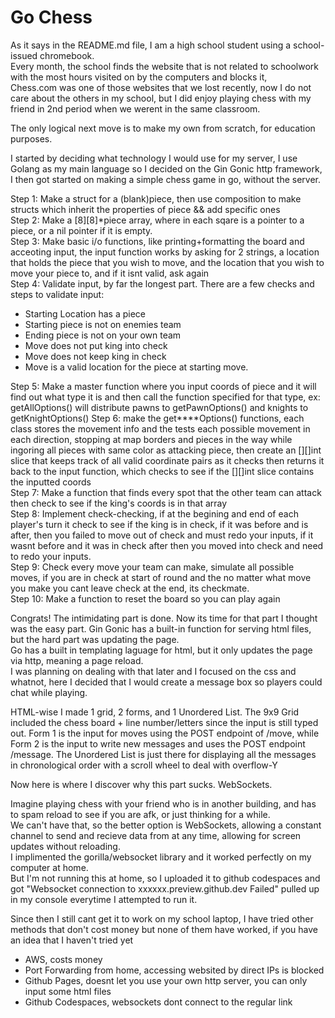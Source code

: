 # Go Chess

As it says in the README.md file, I am a high school student using a school-issued chromebook.      
Every month, the school finds the website that is not related to schoolwork with the most hours visited on by the computers and blocks it,       
Chess.com was one of those websites that we lost recently, now I do not care about the others in my school, but I did enjoy playing chess with my friend in 2nd period when we werent in the same classroom.      
         
     
The only logical next move is to make my own from scratch, for education purposes.      

      
      
I started by deciding what technology I would use for my server, I use Golang as my main language so I decided on the Gin Gonic http framework, I then got started on making a simple chess game in go, without the server.        
        
        
Step 1: Make a struct for a (blank)piece, then use composition to make structs which inherit the properties of piece && add specific ones       
Step 2: Make a [8][8]\*piece array, where in each sqare is a pointer to a piece, or a nil pointer if it is empty.      
Step 3: Make basic i/o functions, like printing+formatting the board and acceoting input, the input function works by asking for 2 strings, a location that holds the piece that you wish to move, and the location that you wish to move your piece to, and if it isnt valid, ask again      
Step 4: Validate input, by far the longest part. There are a few checks and steps to validate input:
* Starting Location has a piece
* Starting piece is not on enemies team
* Ending piece is not on your own team
* Move does not put king into check
* Move does not keep king in check
* Move is a valid location for the piece at starting move.        


Step 5: Make a master function where you input coords of piece and it will find out what type it is and then call the function specified for that type, ex: getAllOptions() will distribute pawns to getPawnOptions() and knights to getKnightOptions()
Step 6: make the get\*\*\*\*Options() functions, each class stores the movement info and the tests each possible movement in each direction, stopping at map borders and pieces in the way while ingoring all pieces with same color as attacking piece, then create an [][]int slice that keeps track of all valid coordinate pairs as it checks then returns it back to the input function, which checks to see if the [][]int slice contains the inputted coords      
Step 7: Make a function that finds every spot that the other team can attack then check to see if the king's coords is in that array  
Step 8: Implement check-checking, if at the begining and end of each player's turn it check to see if the king is in check, if it was before and is after, then you failed to move out of check and must redo your inputs, if it wasnt before and it was in check after then you moved into check and need to redo your inputs.  
Step 9: Check every move your team can make, simulate all possible moves, if you are in check at start of round and the no matter what move you make you cant leave check at the end, its checkmate.        
Step 10: Make a function to reset the board so you can play again


Congrats! The intimidating part is done. Now its time for that part I thought was the easy part. 
Gin Gonic has a built-in function for serving html files, but the hard part was updating the page.  
Go has a built in templating laguage for html, but it only updates the page via http, meaning a page reload.  
I was planning on dealing with that later and I focused on the css and whatnot, here I decided that I would create a message box so players could chat while playing.

HTML-wise I made 1 grid, 2 forms, and 1 Unordered List. The 9x9 Grid included the chess board + line number/letters since the input is still typed out. Form 1 is the input for moves using the POST endpoint of /move, while Form 2 is the input to write new messages and uses the POST endpoint /message. The Unordered List is just there for displaying all the messages in chronological order with a scroll wheel to deal with overflow-Y   

Now here is where I discover why this part sucks. WebSockets.

Imagine playing chess with your friend who is in another building, and has to spam reload to see if you are afk, or just thinking for a while.  
We can't have that, so the better option is WebSockets, allowing a constant channel to send and recieve data from at any time, allowing for screen updates without reloading.  
I implimented the gorilla/websocket library and it worked perfectly on my computer at home.  
But I'm not running this at home, so I uploaded it to github codespaces and got "Websocket connection to xxxxxx.preview.github.dev Failed" pulled up in my console everytime I attempted to run it.  

Since then I still cant get it to work on my school laptop, I have tried other methods that don't cost money but none of them have worked, if you have an idea that I haven't tried yet  
* AWS, costs money
* Port Forwarding from home, accessing websited by direct IPs is blocked
* Github Pages, doesnt let you use your own http server, you can only input some html files
* Github Codespaces, websockets dont connect to the regular link
